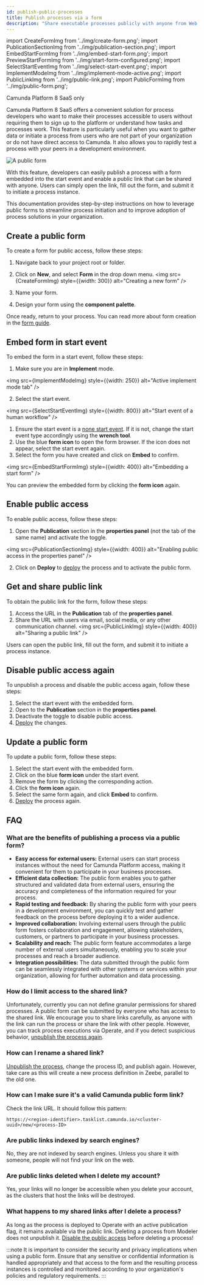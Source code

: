 ```yaml
---
id: publish-public-processes
title: Publish processes via a form
description: "Share executable processes publicly with anyone from Web Modeler on Camunda Platform 8 SaaS."
---
```


import CreateFormImg from '../img/create-form.png';
import PublicationSectionImg from '../img/publication-section.png';
import EmbedStartFormImg from '../img/embed-start-form.png';
import PreviewStartFormImg from '../img/start-form-configured.png';
import SelectStartEventImg from '../img/select-start-event.png';
import ImplementModeImg from '../img/implement-mode-active.png';
import PublicLinkImg from '../img/public-link.png';
import PublicFormImg from '../img/public-form.png';

<span class="badge badge--cloud">Camunda Platform 8 SaaS only</span>

Camunda Platform 8 SaaS offers a convenient solution for process developers who want to make their processes accessible to users without requiring them to sign up to the platform or understand how tasks and processes work. This feature is particularly useful when you want to gather data or initiate a process from users who are not part of your organization or do not have direct access to Camunda. It also allows you to rapidly test a process with your peers in a development environment.

<img src={PublicFormImg} alt="A public form" />

With this feature, developers can easily publish a process with a form embedded into the start event and enable a public link that can be shared with anyone.
Users can simply open the link, fill out the form, and submit it to initiate a process instance.

This documentation provides step-by-step instructions on how to leverage public forms to streamline process initiation and to improve adoption of process solutions in your organization.

## Create a public form

To create a form for public access, follow these steps:

1. Navigate back to your project root or folder.
2. Click on **New**, and select **Form** in the drop down menu.
   <img src={CreateFormImg} style={{width: 300}} alt="Creating a new form" />

3. Name your form.
4. Design your form using the **component palette**.

Once ready, return to your process. You can read more about form creation in the [form guide](/docs/guides/utilizing-forms.md).

## Embed form in start event

To embed the form in a start event, follow these steps:

1. Make sure you are in **Implement** mode.

<img src={ImplementModeImg} style={{width: 250}} alt="Active implement mode tab" />

2. Select the start event.

<img src={SelectStartEventImg} style={{width: 800}} alt="Start event of a human workflow" />

1. Ensure the start event is a [none start event](../../bpmn/none-events/none-events.md#none-start-events). If it is not, change the start event type accordingly using the **wrench tool**.
2. Use the blue **form icon** to open the form browser. If the icon does not appear, select the start event again.
3. Select the form you have created and click on **Embed** to confirm.

<img src={EmbedStartFormImg} style={{width: 400}} alt="Embedding a start form" />

You can preview the embedded form by clicking the **form icon** again.

## Enable public access

To enable public access, follow these steps:

1. Open the **Publication** section in the **properties panel** (not the tab of the same name) and activate the toggle.

<img src={PublicationSectionImg} style={{width: 400}} alt="Enabling public access in the properties panel" />

2. Click on **Deploy** to [deploy](#deploy-a-process) the process and to activate the public form.

## Get and share public link

To obtain the public link for the form, follow these steps:

1. Access the URL in the **Publication** tab of the **properties panel**.
2. Share the URL with users via email, social media, or any other communication channel.
   <img src={PublicLinkImg} style={{width: 400}} alt="Sharing a public link" />

Users can open the public link, fill out the form, and submit it to initiate a process instance.

## Disable public access again

To unpublish a process and disable the public access again, follow these steps:

1. Select the start event with the embedded form.
2. Open to the **Publication** section in the **properties panel**.
3. Deactivate the toggle to disable public access.
4. [Deploy](../run-or-publish-your-process.md#deploy-a-process) the changes.

## Update a public form

To update a public form, follow these steps:

1. Select the start event with the embedded form.
2. Click on the blue **form icon** under the start event.
3. Remove the form by clicking the corresponding action.
4. Click the **form icon** again.
5. Select the same form again, and click **Embed** to confirm.
6. [Deploy](../run-or-publish-your-process.md#deploy-a-process) the process again.

## FAQ

### What are the benefits of publishing a process via a public form?

- **Easy access for external users:** External users can start process instances without the need for Camunda Platform access, making it convenient for them to participate in your business processes.
- **Efficient data collection:** The public form enables you to gather structured and validated data from external users, ensuring the accuracy and completeness of the information required for your process.
- **Rapid testing and feedback:** By sharing the public form with your peers in a development environment, you can quickly test and gather feedback on the process before deploying it to a wider audience.
- **Improved collaboration:** Involving external users through the public form fosters collaboration and engagement, allowing stakeholders, customers, or partners to participate in your business processes.
- **Scalability and reach:** The public form feature accommodates a large number of external users simultaneously, enabling you to scale your processes and reach a broader audience.
- **Integration possibilities:** The data submitted through the public form can be seamlessly integrated with other systems or services within your organization, allowing for further automation and data processing.

### How do I limit access to the shared link?

Unfortunately, currently you can not define granular permissions for shared processes. A public form can be submitted by everyone who has access to the shared link. We encourage you to share links carefully, as anyone with the link can run the process or share the link with other people. However, you can track process executions via Operate, and if you detect suspicious behavior, [unpublish the process again](#disable-public-access-again).

### How can I rename a shared link?

[Unpublish the process](#disable-public-access-again), change the process ID, and publish again. However, take care as this will create a new process definition in Zeebe, parallel to the old one.

### How can I make sure it's a valid Camunda public form link?

Check the link URL. It should follow this pattern:

`https://<region-identifier>.tasklist.camunda.io/<cluster-uuid>/new/<process-ID>`

### Are public links indexed by search engines?

No, they are not indexed by search engines. Unless you share it with someone, people will not find your link on the web.

### Are public links deleted when I delete my account?

Yes, your links will no longer be accessible when you delete your account, as the clusters that host the links will be destroyed.

### What happens to my shared links after I delete a process?

As long as the process is deployed to Operate with an active publication flag, it remains available via the public link. Deleting a process from Modeler does not unpublish it. [Disable the public access](#disable-public-access-again) before deleting a process!

:::note
It is important to consider the security and privacy implications when using a public form. Ensure that any sensitive or confidential information is handled appropriately and that access to the form and the resulting process instances is controlled and monitored according to your organization's policies and regulatory requirements.
:::
